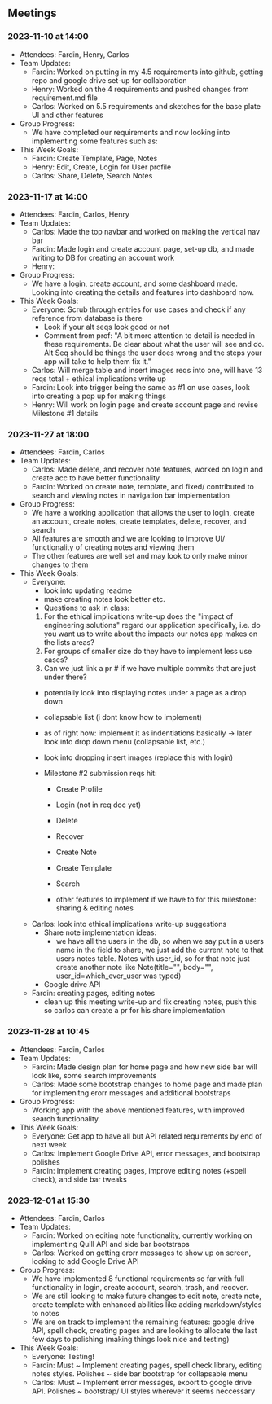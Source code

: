 ## Meetings
### 2023-11-10 at 14:00
- Attendees: Fardin, Henry, Carlos
- Team Updates:
    - Fardin: Worked on putting in my 4.5 requirements into github, getting repo and google drive set-up for collaboration
    - Henry: Worked on the 4 requirements and pushed changes from requirement.md file
    - Carlos: Worked on 5.5 requirements and sketches for the base plate UI and other features
- Group Progress:
    - We have completed our requirements and now looking into implementing some features such as:
- This Week Goals:
    - Fardin: Create Template, Page, Notes
    - Henry: Edit, Create, Login for User profile
    - Carlos: Share, Delete, Search Notes

### 2023-11-17 at 14:00
- Attendees: Fardin, Carlos, Henry
- Team Updates:
    - Carlos: Made the top navbar and worked on making the vertical nav bar
    - Fardin: Made login and create account page, set-up db, and made writing to DB for creating an account work
    - Henry:
- Group Progress:
    - We have a login, create account, and some dashboard made. Looking into creating the details and features into dashboard now.
- This Week Goals:
    - Everyone: Scrub through entries for use cases and check if any reference from database is there
        - Look if your alt seqs look good or not
        - Comment from prof: "A bit more attention to detail is needed in these requirements. Be clear about what the user will see and do. Alt Seq should be things the user does wrong and the steps your app will take to help them fix it."
    - Carlos: Will merge table and insert images reqs into one, will have 13 reqs total + ethical implications write up
    - Fardin: Look into trigger being the same as #1 on use cases, look into creating a pop up for making things
    - Henry: Will work on login page and create account page and revise Milestone #1 details

### 2023-11-27 at 18:00
- Attendees: Fardin, Carlos
- Team Updates:
    - Carlos: Made delete, and recover note features, worked on login and create acc to have better functionality
    - Fardin: Worked on create note, template, and fixed/ contributed to search and viewing notes in navigation bar implementation
- Group Progress:
    - We have a working application that allows the user to login, create an account, create notes, create templates, delete, recover, and search
    - All features are smooth and we are looking to improve UI/ functionality of creating notes and viewing them
    - The other features are well set and may look to only make minor changes to them
- This Week Goals:
    - Everyone: 
        - look into updating readme
        - make creating notes look better etc.
        - Questions to ask in class:
        1. For the ethical implications write-up does the "impact of engineering solutions" regard our application specifically, i.e. do you want us to write about the impacts our notes app makes on the lists areas?
        2. For groups of smaller size do they have to implement less use cases?
        3. Can we just link a pr # if we have multiple commits that are just under there?
        - potentially look into displaying notes under a page as a drop down
        - collapsable list (i dont know how to implement)
        - as of right how: implement it as indentiations basically -> later look into drop down menu (collapsable list, etc.)
        - look into dropping insert images (replace this with login)

        - Milestone #2 submission reqs hit:
            - Create Profile
            - Login (not in req doc yet)
            - Delete
            - Recover
            - Create Note
            - Create Template
            - Search

            - other features to implement if we have to for this milestone: sharing & editing notes
    - Carlos: look into ethical implications write-up suggestions
        - Share note implementation ideas: 
            - we have all the users in the db, so when we say put in a users name in the field to share, we just add the current note
            to that users notes table. Notes with user_id, so for that note just create another note like Note(title="", body="", user_id=which_ever_user was typed)
        - Google drive API
    - Fardin: creating pages, editing notes
        - clean up this meeting write-up and fix creating notes, push this so carlos can create a pr for his share implementation

### 2023-11-28 at 10:45
- Attendees: Fardin, Carlos
- Team Updates:
    - Fardin: Made design plan for home page and how new side bar will look like, some search improvements
    - Carlos: Made some bootstrap changes to home page and made plan for implemenitng erorr messages and additional bootstraps
- Group Progress:
    - Working app with the above mentioned features, with improved search functionality. 
- This Week Goals:
    - Everyone: Get app to have all but API related requirements by end of next week
    - Carlos: Implement Google Drive API, error messages, and bootstrap polishes
    - Fardin: Implement creating pages, improve editing notes (+spell check), and side bar tweaks

### 2023-12-01 at 15:30
- Attendees: Fardin, Carlos
- Team Updates:
    - Fardin: Worked on editing note functionality, currently working on implementing Quill API and side bar bootstraps
    - Carlos: Worked on getting erorr messages to show up on screen, looking to add Google Drive API
- Group Progress:
    - We have implemented 8 functional requirements so far with full functionality in login, create account, search, trash, and recover. 
    - We are still looking to make future changes to edit note, create note, create template with enhanced abilities like adding markdown/styles to notes
    - We are on track to implement the remaining features: google drive API, spell check, creating pages and are looking to allocate the last few days to polishing (making things look nice and testing)
- This Week Goals:
    - Everyone: Testing!
    - Fardin: Must ~ Implement creating pages, spell check library, editing notes styles. Polishes ~ side bar bootstrap for collapsable menu
    - Carlos: Must ~ Implement error messages, export to google drive API. Polishes ~ bootstrap/ UI styles wherever it seems neccessary